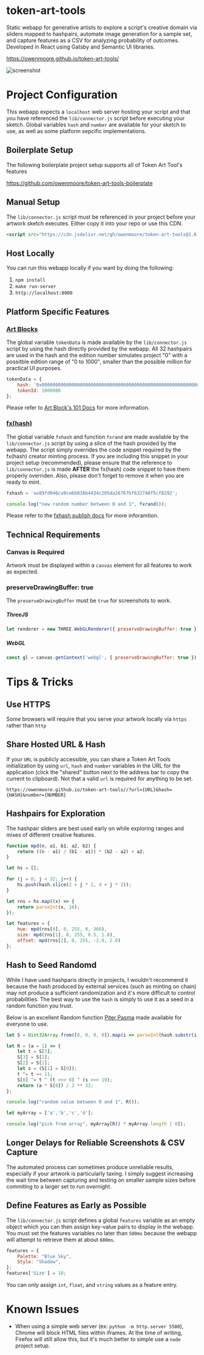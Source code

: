 # token-art-tools
Static webapp for generative artists to explore a script's creative domain via sliders mapped to hashpairs, automate image generation for a sample set, and capture features as a CSV for analyzing probability of outcomes. Developed in React using Gatsby and Semantic UI libraries.

https://owenmoore.github.io/token-art-tools/

![screenshot](assets/preview.jpg)

# Project Configuration

This webapp expects a `localhost` web server hosting your script and that you have referenced the `lib/connector.js` script before executing your sketch. Global variables `hash` and `number` are available for your sketch to use, as well as some platform sepcific implementations.

## Boilerplate Setup

The following boilerplate project setup supports all of Token Art Tool's features

https://github.com/owenmoore/token-art-tools-boilerplate

## Manual Setup

The `lib/connector.js` script must be referenced in your project before your artwork sketch executes. Either copy it into your repo or use this CDN.

```html
<script src="https://cdn.jsdelivr.net/gh/owenmoore/token-art-tools@1.6.5/lib/connector.js"></script>
```

## Host Locally

You can run this webapp locally if you want by doing the following:

1. `npm install`
2. `make run-server`
3. `http://localhost:8000`

## Platform Specific Features

### [Art Blocks](https://www.artblocks.io)

The global variable `tokenData` is made available by the `lib/connector.js` script by using the hash directly provided by the webapp. All 32 hashpairs are used in the hash and the edition number simulates project "0" with a possitble edition range of "0 to 1000", smaller than the possible million for practical UI purposes.

```js
tokenData = {
    hash: '0x0000000000000000000000000000000000000000000000000000000000000000',
    tokenId: 1000000
};
```

Please refer to [Art Block's 101 Docs](https://docs.artblocks.io/creator-docs/creator-onboarding/readme/) for more information.


### [fx(hash)](https://www.fxhash.xyz)

The global variable `fxhash` and function `fxrand` are made available by the `lib/connector.js` script by using a slice of the hash provided by the webapp. The script simply overrides the code snippet required by the fx(hash) creator minting process. If you are including this snippet in your project setup (recommended), please ensure that the reference to `lib/connector.js` is made **AFTER** the fx(hash) code snippet to have them properly overriden. Also, please don't forget to remove it when you are ready to mint.

```js
fxhash = 'oo89fd946ca9ce6b038b4434c205da26767bf632748f5cf8292';

console.log("new random number between 0 and 1", fxrand());
```

Please refer to the [fxhash publish docs](https://www.fxhash.xyz/doc/artist/guide-publish-generative-token) for more inforamtion.


## Technical Requirements

### Canvas is Required

Artwork must be displayed within a `canvas` element for all features to work as expected.

### preserveDrawingBuffer: true

The `preserveDrawingBuffer` must be `true` for screenshots to work.

##### ThreeJS

```javascript
let renderer = new THREE.WebGLRenderer({ preserveDrawingBuffer: true });

```

##### WebGL

```javascript
const gl = canvas.getContext('webgl', { preserveDrawingBuffer: true })
```

# Tips & Tricks

## Use HTTPS

Some browsers will require that you serve your artwork locally via `https` rather than `http`

## Share Hosted URL & Hash

If your `URL` is publicly accessible, you can share a Token Art Tools initialization by using `url`, `hash` and `number` variables in the URL for the application (click the "shared" button next to the address bar to copy the current to clipboard). Not that a valid `url` is required for anything to be set.

`https://owenmoore.github.io/token-art-tools//?url={URL}&hash={HASH}&number={NUMBER}`

## Hashpairs for Exploration

The hashpair sliders are best used early on while exploring ranges and mixes of different creative features.

```js
function mpd(n, a1, b1, a2, b2) {
    return ((n - a1) / (b1 - a1)) * (b2 - a2) + a2;
}

let hs = [];

for (j = 0; j < 32; j++) {
    hs.push(hash.slice(2 + j * 2, 4 + j * 2));
}

let rns = hs.map((x) => {
    return parseInt(x, 16);
});

let features = {
    hue: mpd(rns[0], 0, 255, 0, 360),
    size: mpd(rns[1], 0, 255, 0.5, 1.8),
    offset: mpd(rns[2], 0, 255, -2.0, 2.0)
};
```

## Hash to Seed Randomd

While I have used hashparis directly in projects, I wouldn't recommend it because the hash produced by external services (such as minting on chain) may not produce a sufficient randomization and it's more difficult to control probabilities. The best way to use the `hash` is simply to use it as a seed in a random function you trust.

Below is an excellent Random function [Piter Pasma](https://twitter.com/piterpasma) made available for everyone to use.

```js
let S = Uint32Array.from([0, 0, 0, 0]).map(i => parseInt(hash.substr(i * 8 + 5, 8), 16));

let R = (a = 1) => {
    let t = S[3];
    S[3] = S[2];
    S[2] = S[1];
    let s = (S[1] = S[0]);
    t ^= t << 11;
    S[0] ^= t ^ (t >>> 8) ^ (s >>> 19);
    return (a * S[0]) / 2 ** 32;
};

console.log("random value between 0 and 1", R());

let myArray = ['a','b','c','d'];

console.log("pick from array", myArray[R() * myArray.length | 0]);

```

## Longer Delays for Reliable Screenshots & CSV Capture

The automated process can sometimes produce unreliable results, especially if your artwork is particularly taxing. I simply suggest increasing the wait time between capturing and testing on smaller sample sizes before commiting to a larger set to run overnight.

## Define Features as Early as Possible

The `lib/connector.js` script defines a global `features` variable as an empty object which you can then assign key-value pairs to display in the webapp. You must set the features variables no later than `500ms` because the webapp will attempt to retrieve them at about `600ms`.

```js
features = {
    Palette: "Blue Sky",
    Style: "Shadow",
};
features['Size'] = 10;
```

You can only assign `int`, `float`, and `string` values as a feature entry.

# Known Issues

- When using a simple web server (ex: `python -m http.server 5500`), Chrome will block HTML files within iframes. At the time of writing, Firefox will still allow this, but it's much better to simple use a `node` project setup.